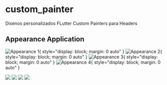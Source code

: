 # custom_painter

Disenos personalizados FLutter Custom Painters para Headers

## Appearance Application

![Appearance 1](appearance/1.png){ style="display: block; margin: 0 auto" }
![Appearance 2](appearance/2.png){ style="display: block; margin: 0 auto" }
![Appearance 3](appearance/3.png){ style="display: block; margin: 0 auto" }
![Appearance 4](appearance/4.png){ style="display: block; margin: 0 auto" }

<p style="margin: 0 auto">
  <img src="appearance/1.png">
  <img src="appearance/2.png">
  <img src="appearance/3.png">
  <img src="appearance/4.png">
</p style="margin: 0 auto">